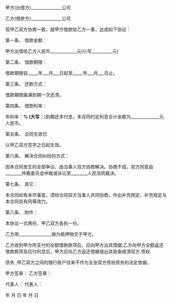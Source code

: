 
 


甲方(出借方)_______________公司


乙方(借款方)_______________公司


现甲乙双方协商一致，就甲方借款给乙方一事，达成如下协议：


第一条、 借款金额：


甲方出借给乙方人民币_____________元(小写__________元)


第二条、 借款期限：


借款期限自_____年___月___日起至_____年___月___日止。


第三条、 还款方式：


借款期限届满到期一次还清。


第四条、 借款利率：


年利率：______% (大写：______)到期还本付息，本合同约定利息合计金额为______________元人民币。


第五条、 合同生效日


以甲乙双方签字之日起生效。


第六条、 解决合同纠纷的方式：


因本合同发生的全部争议，由当事人双方协商解决。协商不成，双方同意由________仲裁委员会仲裁或诉讼至________人民法院裁决。


第七条、 其它：


本合同如有未尽事宜，须经合同双方当事人共同协商，作出补充规定，补充规定与本合同具有同等效力。


第八条、 附件：


本协议一式两份，甲乙双方各执一份。


乙方用________________做为抵押物交于甲方。


乙方收到甲方所支付的全额借款款项后，应向甲方出具借据;乙方向甲方全额返还借款款项及应付利息后，甲方应向乙方返还借据或出具收条结清双方
债权

债务
;甲乙双方之间的银行账户往来不作为主张双方债权债务的法定依据。


甲方签章： 乙方签章：


代表人： 代表人：


年 月 日 年 月 日
 


 

 
 
 
 
 
  


  
 

  


  


  
 
 
 
 


